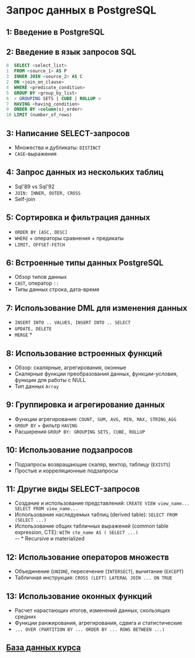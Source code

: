 # Запрос данных в PostgreSQL

## 1: Введение в PostgreSQL
## 2: Введение в язык запросов SQL
```sql
8  SELECT <select_list>  
1  FROM <source_1> AS P
3  INNER JOIN <source_2> AS C
2  ON <join_on_clause>
4  WHERE <predicate_condition>
5  GROUP BY <group_by_list>
6  < GROUPING SETS | CUBE | ROLLUP >
7  HAVING <having_condition>
9  ORDER BY <column(s)_order>
10 LIMIT (number_of_rows)
```
## 3: Написание SELECT-запросов
- Множества и дубликаты: ```DISTINCT```
- ```CASE```-выражения
## 4: Запрос данных из нескольких таблиц
- Sql'89 vs Sql'92
- ```JOIN: INNER, OUTER, CROSS```
- Self-join
## 5: Сортировка и фильтрация данных
- ```ORDER BY [ASC, DESC]```
- ```WHERE``` + операторы сравнения + предикаты
- ```LIMIT, OFFSET-FETCH```
## 6: Встроенные типы данных PostgreSQL
- Обзор типов данных
- ```CAST```, оператор ```::```
- Типы данных строка, дата-время
## 7: Использование DML для изменения данных
- ```INSERT INTO .. VALUES, INSERT INTO .. SELECT```
- ```UPDATE, DELETE```
- ```MERGE``` *
## 8: Использование встроенных функций
- Обзор: скалярные, агрегирования, оконные
- Скалярные функции преобразования данных, функции-условия, функции для работы с NULL
- Тип данных ```Array```
## 9: Группировка и агрегирование данных
- Функции агрегирования: ```COUNT, SUM, AVG, MIN, MAX, STRING_AGG```
- ```GROUP BY``` + фильтр ```HAVING```
- Расширения ```GROUP BY: GROUPING SETS, CUBE, ROLLUP```
## 10: Использование подзапросов
- Подзапросы возвращающие скаляр, вектор, таблицу (```EXISTS```)
- Простые и корреляционные подзапросы
## 11: Другие виды SELECT-запросов
- Создание и использование представлений: ```CREATE VIEW view_name... SELECT FROM view_name...```
- Использование наследуемых таблиц (derived table): ```SELECT FROM (SELECT ...)```
- Использование общих табличных выражений (common table expression, CTE): ```WITH cte_name AS ( SELECT ...)```  
-- * Recursive и materialized
## 12: Использование операторов множеств
- Объединение (```UNION```), пересечение (```INTERSECT```), вычитание (```EXCEPT```)
- Табличная инструкция: ```CROSS (LEFT) LATERAL JOIN ... ON TRUE```
## 13: Использование оконных функций
- Расчет нарастающих итогов, изменений данных, скользящих средних
- Функции ранжирования, агрегирования, сдвига и статистические
- ``` ... OVER (PARTITION BY ... ORDER BY ... ROWS BETWEEN ...) ``` 

## [База данных курса](https://github.com/LSIND/Querying-Data-with-PostgreSQL/tree/master/SetupFiles)